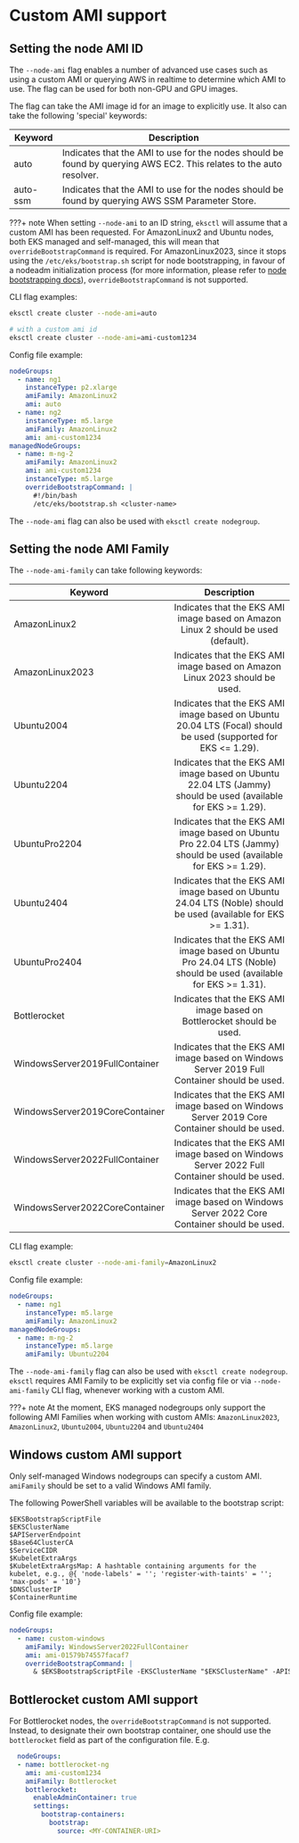 # Custom AMI support

## Setting the node AMI ID

The `--node-ami` flag enables a number of advanced use cases such as using a custom AMI or querying AWS in realtime to determine which AMI to use.
The flag can be used for both non-GPU and GPU images.

The flag can take the AMI image id for an image to explicitly use. It also can take the following 'special' keywords:

| Keyword   | Description                                                                                                         |
| --------- | ------------------------------------------------------------------------------------------------------------------- |
| auto      | Indicates that the AMI to use for the nodes should be found by querying AWS EC2. This relates to the auto resolver. |
| auto-ssm  | Indicates that the AMI to use for the nodes should be found by querying AWS SSM Parameter Store.                    |


???+ note
    When setting `--node-ami` to an ID string, `eksctl` will assume that a custom AMI has been requested.
    For AmazonLinux2 and Ubuntu nodes, both EKS managed and self-managed, this will mean that `overrideBootstrapCommand` is required.
    For AmazonLinux2023, since it stops using the `/etc/eks/bootstrap.sh` script for node bootstrapping, in favour of a nodeadm initialization process (for more information, please refer to [node bootstrapping docs](https://github.com/eksctl-io/eksctl/blob/main/pkg/nodebootstrap/README.md)), `overrideBootstrapCommand` is not supported.

CLI flag examples:
```sh
eksctl create cluster --node-ami=auto

# with a custom ami id
eksctl create cluster --node-ami=ami-custom1234
```

Config file example:
```yaml
nodeGroups:
  - name: ng1
    instanceType: p2.xlarge
    amiFamily: AmazonLinux2
    ami: auto
  - name: ng2
    instanceType: m5.large
    amiFamily: AmazonLinux2
    ami: ami-custom1234
managedNodeGroups:
  - name: m-ng-2
    amiFamily: AmazonLinux2
    ami: ami-custom1234
    instanceType: m5.large
    overrideBootstrapCommand: |
      #!/bin/bash
      /etc/eks/bootstrap.sh <cluster-name>
```

The `--node-ami` flag can also be used with `eksctl create nodegroup`.

## Setting the node AMI Family

The `--node-ami-family` can take following keywords:

| Keyword                        |                                          Description                                                               |
|--------------------------------|:------------------------------------------------------------------------------------------------------------------:|
| AmazonLinux2                   | Indicates that the EKS AMI image based on Amazon Linux 2 should be used (default).                                 |
| AmazonLinux2023                | Indicates that the EKS AMI image based on Amazon Linux 2023 should be used.                                        |
| Ubuntu2004                     | Indicates that the EKS AMI image based on Ubuntu 20.04 LTS (Focal) should be used (supported for EKS <= 1.29).     |
| Ubuntu2204                     | Indicates that the EKS AMI image based on Ubuntu 22.04 LTS (Jammy) should be used (available for EKS >= 1.29).     |
| UbuntuPro2204                  | Indicates that the EKS AMI image based on Ubuntu Pro 22.04 LTS (Jammy) should be used (available for EKS >= 1.29). |
| Ubuntu2404                     | Indicates that the EKS AMI image based on Ubuntu 24.04 LTS (Noble) should be used (available for EKS >= 1.31).     |
| UbuntuPro2404                  | Indicates that the EKS AMI image based on Ubuntu Pro 24.04 LTS (Noble) should be used (available for EKS >= 1.31). |
| Bottlerocket                   | Indicates that the EKS AMI image based on Bottlerocket should be used.                                             |
| WindowsServer2019FullContainer | Indicates that the EKS AMI image based on Windows Server 2019 Full Container should be used.                       |
| WindowsServer2019CoreContainer | Indicates that the EKS AMI image based on Windows Server 2019 Core Container should be used.                       |
| WindowsServer2022FullContainer | Indicates that the EKS AMI image based on Windows Server 2022 Full Container should be used.                       |
| WindowsServer2022CoreContainer | Indicates that the EKS AMI image based on Windows Server 2022 Core Container should be used.                       |

CLI flag example:
```sh
eksctl create cluster --node-ami-family=AmazonLinux2
```

Config file example:
```yaml
nodeGroups:
  - name: ng1
    instanceType: m5.large
    amiFamily: AmazonLinux2
managedNodeGroups:
  - name: m-ng-2
    instanceType: m5.large
    amiFamily: Ubuntu2204
```

The `--node-ami-family` flag can also be used with `eksctl create nodegroup`. `eksctl` requires AMI Family to be explicitly set via config file or via `--node-ami-family` CLI flag, whenever working with a custom AMI.

???+ note
    At the moment, EKS managed nodegroups only support the following AMI Families when working with custom AMIs: `AmazonLinux2023`, `AmazonLinux2`, `Ubuntu2004`, `Ubuntu2204` and `Ubuntu2404`

## Windows custom AMI support
Only self-managed Windows nodegroups can specify a custom AMI. `amiFamily` should be set to a valid Windows AMI family.

The following PowerShell variables will be available to the bootstrap script:

```
$EKSBootstrapScriptFile
$EKSClusterName
$APIServerEndpoint
$Base64ClusterCA
$ServiceCIDR
$KubeletExtraArgs
$KubeletExtraArgsMap: A hashtable containing arguments for the kubelet, e.g., @{ 'node-labels' = ''; 'register-with-taints' = ''; 'max-pods' = '10'}
$DNSClusterIP
$ContainerRuntime
```

Config file example:
```yaml
nodeGroups:
  - name: custom-windows
    amiFamily: WindowsServer2022FullContainer
    ami: ami-01579b74557facaf7
    overrideBootstrapCommand: |
      & $EKSBootstrapScriptFile -EKSClusterName "$EKSClusterName" -APIServerEndpoint "$APIServerEndpoint" -Base64ClusterCA "$Base64ClusterCA" -ContainerRuntime "containerd" -KubeletExtraArgs "$KubeletExtraArgs" 3>&1 4>&1 5>&1 6>&1
```

## Bottlerocket custom AMI support

For Bottlerocket nodes, the `overrideBootstrapCommand` is not supported. Instead, to designate their own bootstrap container, one should use the `bottlerocket` field as part of the configuration file. E.g.

```yaml
  nodeGroups:
  - name: bottlerocket-ng
    ami: ami-custom1234
    amiFamily: Bottlerocket
    bottlerocket:
      enableAdminContainer: true
      settings:
        bootstrap-containers:
          bootstrap:
            source: <MY-CONTAINER-URI>
```
